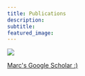 ```yaml
---
title: Publications
description:
subtitle:
featured_image:
---
```


![](/images/avatar.jpg)

[Marc's Google Scholar :)](https://scholar.google.com/citations?user=DVftIaYAAAAJ&hl=en&oi=sra)
<br>
<br>